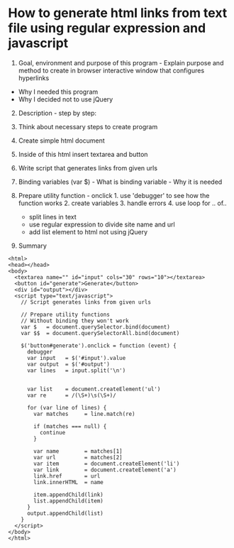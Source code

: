 # How to generate html links from text file using regular expression and javascript

1. Goal, environment and purpose of this program - Explain purpose and method to create in browser interactive window that configures hyperlinks
  - Why I needed this program
  - Why I decided not to use jQuery

2. Description - step by step:

  1. Think about necessary steps to create program
  2. Create simple html document
  2. Inside of this html insert textarea and button
  3. Write script that generates links from given urls
  4. Binding variables (var $)
    - What is binding variable
    - Why it is needed
  5. Prepare utility function - onclick
    1. use 'debugger' to see how the function works
    2. create variables
    3. handle errors
    4. use loop for .. of..
        - split lines in text
        - use regular expression to divide site name and url
        - add list element to html not using jQuery

6. Summary

```
<html>
<head></head>
<body>
  <textarea name="" id="input" cols="30" rows="10"></textarea>
  <button id="generate">Generate</button>
  <div id="output"></div>
  <script type="text/javascript">
    // Script generates links from given urls

    // Prepare utility functions
    // Without binding they won't work
    var $   = document.querySelector.bind(document)
    var $$  = document.querySelectorAll.bind(document)

    $('button#generate').onclick = function (event) {
      debugger
      var input   = $('#input').value
      var output  = $('#output')
      var lines   = input.split('\n')


      var list    = document.createElement('ul')
      var re      = /(\S+)\s(\S+)/

      for (var line of lines) {
        var matches     = line.match(re)

        if (matches === null) {
          continue
        }

        var name        = matches[1]
        var url         = matches[2]
        var item        = document.createElement('li')
        var link        = document.createElement('a')
        link.href       = url
        link.innerHTML  = name

        item.appendChild(link)
        list.appendChild(item)
      }
      output.appendChild(list)
    }
  </script>
</body>
</html>
```
